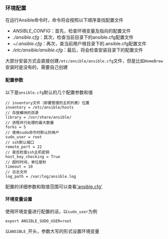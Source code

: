 ### 环境配置
在运行Ansible命令时，命令将会按照以下顺序查找配置文件
- *ANSIBLE_CONFIG*：首先，检查环境变量及指向的配置文件
- *./ansible.cfg*：其次，检查当前⽬录下的ansible.cfg配置⽂件
- *~/.ansible.cfg*：再次，查当前⽤户根⽬录下的.ansible.cfg配置⽂件
- */etc/ansible/ansible.cfg*：最后，将会检查安装目录下的配置⽂件

大部分安装方式会直接创建`/etc/ansible/ansible.cfg`文件，但是比如`HomeBrew`安装时是没有的，需要自己创建

#### 配置参数
以下是`ansible.cfg`默认的几个配置参数和值
```
// inventory文件（即要管理的主机列表）位置
inventory = /etc/ansible/hosts
// 存放模块的目录
library = /usr/share/ansible/
// 进程并行处理的最大数量
forks = 5
// 使用sudo命令时默认的用户
sudo_user = root
// ssh默认端口
remote_port = 22
// 是否检查ssh主机密钥
host_key_checking = True
// 超时时间，单位是秒
timeout = 10
// 日志文件
log_path = /var/log/ansible.log
```
配置的详细参数和取值范围可以查看['ansible.cfg'](https://raw.github.com/ansible/ansible/devel/examples/ansible.cfg)

#### 环境变量设置
使用环境变量进行配置的话，以`sudo_user`为例
```
export ANSIBLE_SUDO_USER=root
```
以`ANSIBLE_`开头，参数大写的形式设置环境变量
